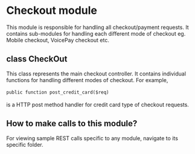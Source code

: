 Checkout module
======================
This module is responsible for handling all checkout/payment requests. It contains sub-modules for handling each different mode of checkout eg. Mobile checkout, VoicePay checkout etc.

class CheckOut 
--------------
This class represents the main checkout controller. It contains individual functions for handling different modes of checkout. 
For example, <br><br>
`public function post_credit_card($req)` <br><br>
is a HTTP post method handler for credit card type of checkout requests.

How to make calls to this module?
------------------------------------
For viewing sample REST calls specific to any module, navigate to its specific folder.

